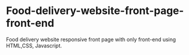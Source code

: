 # Food-delivery-website-front-page-front-end
Food delivery website responsive front page with only front-end using HTML,CSS, Javascript.
